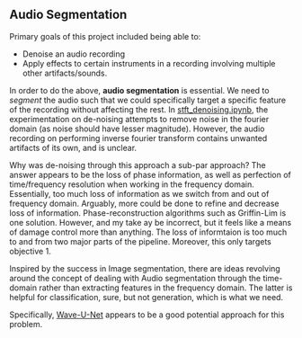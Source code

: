 ## Audio Segmentation
Primary goals of this project included being able to:
- Denoise an audio recording
- Apply effects to certain instruments in a recording involving multiple other artifacts/sounds.

In order to do the above, **audio segmentation** is essential. We need to _segment_ the audio such that we could specifically target a specific feature of the recording without affecting the rest. In [stft_denoising.ipynb](./Denoising/stft_denoising.ipynb), the experimentation on de-noising attempts to remove noise in the fourier domain (as noise should have lesser magnitude). However, the audio recording on performing inverse fourier transform contains unwanted artifacts of its own, and is unclear.

Why was de-noising through this approach a sub-par approach? The answer appears to be the loss of phase information, as well as perfection of time/frequency resolution when working in the frequency domain. Essentially, too much loss of information as we switch from and out of frequency domain. Arguably, more could be done to refine and decrease loss of information. Phase-reconstruction algorithms such as Griffin-Lim is one solution. However, and my take ay be incorrect, but it feels like a means of damage control more than anything. The loss of informtaion is too much to and from two major parts of the pipeline. Moreover, this only targets objective 1.

Inspired by the success in Image segmentation, there are ideas revolving around the concept of dealing with Audio segmentation through the time-domain rather than extracting features in the frequency domain. The latter is helpful for classification, sure, but not generation, which is what we need.

Specifically, [Wave-U-Net](https://arxiv.org/pdf/1806.03185.pdf) appears to be a good potential approach for this problem.
